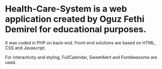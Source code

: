 # Health-Care-System is a web application created by Oguz Fethi Demirel for educational purposes.

It was coded in PHP on back-end.
Front-end solutions are based on HTML, CSS and Javascript.

For interactivity and styling, FullCalendar, SweetAlert and FontAwesome are used.

